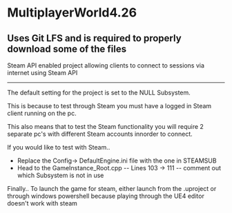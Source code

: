 # MultiplayerWorld4.26

Uses Git LFS and is required to properly download some of the files
------------------------------------------------------------------------------------------------

Steam API enabled project allowing clients to connect to sessions via internet using Steam API

------------------------------------------------------------------------------------------------

The default setting for the project is set to the NULL Subsystem.

This is because to test through Steam you must have a logged in Steam client running on the pc.

This also means that to test the Steam functionality you will require 2 separate pc's with different
Steam accounts innorder to connect.

If you would like to test with Steam..
- Replace the Config-> DefaultEngine.ini file with the one in STEAMSUB
- Head to the GameInstance_Root.cpp -- Lines 103 -> 111 -- comment out which Subsystem is not in use


Finally.. To launch the game for steam, either launch from the .uproject or through windows powershell
because playing through the UE4 editor doesn't work with steam
